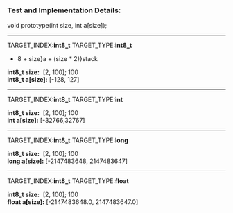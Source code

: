 ### Test and Implementation Details:
void prototype(int size, int a[size]);<br>
*******************
TARGET_INDEX:<b>int8_t</b>
TARGET_TYPE:<b>int8_t</b>

- 8 + size}a + (size * 2)}stack

<b> int8_t size:</b>&nbsp;&nbsp;[2, 100]; 100 <br>
<b> int8_t a[size]:</b> [-128, 127]


*******************
TARGET_INDEX:<b>int8_t</b>
TARGET_TYPE:<b>int</b>

<b> int8_t size:</b>&nbsp;&nbsp;[2, 100]; 100 <br>
<b> int a[size]:</b> [-32766,32767]

*******************
TARGET_INDEX:<b>int8_t</b>
TARGET_TYPE:<b>long</b>

<b> int8_t size:</b>&nbsp;&nbsp;[2, 100]; 100 <br>
<b> long a[size]:</b> [-2147483648, 2147483647]


*******************

TARGET_INDEX:<b>int8_t</b>
TARGET_TYPE:<b>float</b>

<b> int8_t size:</b>&nbsp;&nbsp;[2, 100]; 100 <br>
<b> float a[size]:</b> [-2147483648.0, 2147483647.0]
